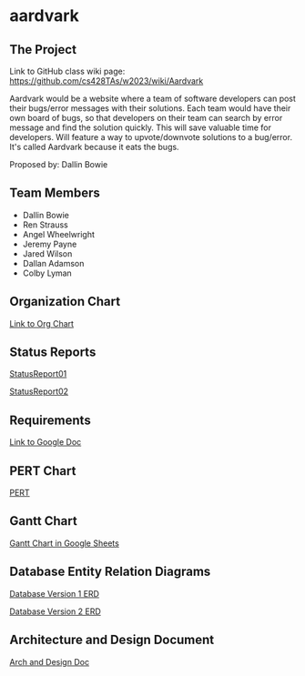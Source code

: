 # aardvark

## The Project

Link to GitHub class wiki page: https://github.com/cs428TAs/w2023/wiki/Aardvark

Aardvark would be a website where a team of software developers can post their bugs/error messages with their solutions. Each team would have their own board of bugs, so that developers on their team can search by error message and find the solution quickly. This will save valuable time for developers. Will feature a way to upvote/downvote solutions to a bug/error. It's called Aardvark because it eats the bugs.

Proposed by: Dallin Bowie

## Team Members

* Dallin Bowie
* Ren Strauss
* Angel Wheelwright
* Jeremy Payne
* Jared Wilson
* Dallan Adamson
* Colby Lyman

## Organization Chart
[Link to Org Chart](https://github.com/rbstrauss98/aardvark/blob/main/Org%20Chart%20Aardvark.jpg)

## Status Reports
[StatusReport01](https://github.com/rbstrauss98/aardvark/blob/main/Aardvark%20report%20(1).xlsx)

[StatusReport02](https://github.com/rbstrauss98/aardvark/blob/main/Aardvark%20report%202%20-%20Sheet1.csv)

## Requirements
[Link to Google Doc](https://docs.google.com/document/d/1qh_Z-gb9oVGyNqa2Y-JWFi96G-mTPZzXZMl5F_xanNY/edit?usp=sharing)

## PERT Chart
[PERT](https://github.com/rbstrauss98/aardvark/blob/main/PERT%20Chart.png)

## Gantt Chart
[Gantt Chart in Google Sheets](https://docs.google.com/spreadsheets/d/1TeNB_ne3lPgpLOUglW823o-0Ad1kB6NOLjJQHQJR85Q/edit?usp=sharing)

## Database Entity Relation Diagrams
[Database Version 1 ERD](https://github.com/rbstrauss98/aardvark/blob/main/aardvark_v1_ERD.jpg)

[Database Version 2 ERD](https://github.com/rbstrauss98/aardvark/blob/main/aardvark_v2_ERD.jpg)

## Architecture and Design Document
[Arch and Design Doc](https://docs.google.com/document/d/1awaBj_mNkA5wYFt5KFwKp_HCvkIyx1_NuNK0nFNPRw0/edit?usp=sharing)
